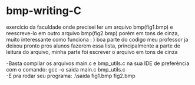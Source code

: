 # bmp-writing-C
exercício da faculdade onde precisei ler um arquivo bmp(fig1.bmp) e reescreve-lo em outro arquivo bmp(fig2.bmp) porém em tons de cinza, 
muito interessante como funciona : )
boa parte do codigo meu professor ja deixou pronto pros alunos fazerem essa lista, principalmente a parte de leitura do arquivo,
minha parte foi escrever o arquivo em tons de cinza

-Basta compilar os arquivos main.c e bmp_utils.c na sua IDE de preferência com o comando: gcc -o saida main.c bmp_utils.c
<br>
-E pra rodar seu programa: .\saida fig1.bmp fig2.bmp
<br>
